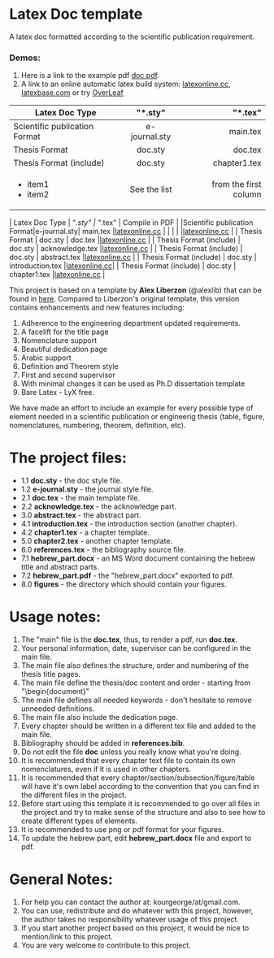 # Latex Doc template
A latex doc formatted according to the scientific publication requirement.

### Demos:
1. Here is a link to the example pdf [doc.pdf](doc.pdf).
2. A link to an online automatic latex build system: [latexonline.cc](https://latexonline.cc/compile?git=https%3A%2F%2Fgithub.com%2FLaGuer%2Fdoc-latex&target=main.tex&command=pdflatex), [latexbase.com](https://latexbase.com) or try [OverLeaf](https://www.overleaf.com/)

| Latex Doc Type                | "*.sty"       | "*.tex"     |
| ----------------------------- |:-------------:| -----------:|
| Scientific publication Format | e-journal.sty | main.tex    |
| Thesis Format                 | doc.sty       | doc.tex     |
| Thesis Format (include)       | doc.sty       | chapter1.tex|
| <ul><li>item1</li><li>item2</li></ul>| See the list | from the first column|


|        Latex Doc Type       |     "*.sty" |      "*.tex"     |      Compile in PDF                                                                                                                                    |
|Scientific publication Format|e-journal.sty| main.tex         |[latexonline.cc](https://latexonline.cc/compile?git=https%3A%2F%2Fgithub.com%2FLaGuer%2Fdoc-latex&target=main.tex&command=pdflatex)        |
|                             |             |                  |[latexonline.cc](https://latexonline.cc/compile?git=https%3A%2F%2Fgithub.com%2FLaGuer%2Fdoc-latex&target=main.tex&command=pdflatex)        |
|        Thesis Format        |    doc.sty  | doc.tex          |[latexonline.cc](https://latexonline.cc/compile?git=https%3A%2F%2Fgithub.com%2FLaGuer%2Fdoc-latex&target=doc.tex&command=pdflatex)         |
|    Thesis Format (include)  |    doc.sty  | acknowledge.tex  |[latexonline.cc](https://latexonline.cc/compile?git=https%3A%2F%2Fgithub.com%2FLaGuer%2Fdoc-latex&target=acknowledge.tex&command=pdflatex) |
|    Thesis Format (include)  |    doc.sty  | abstract.tex     |[latexonline.cc](https://latexonline.cc/compile?git=https%3A%2F%2Fgithub.com%2FLaGuer%2Fdoc-latex&target=abstract.tex&command=pdflatex)    |
|    Thesis Format (include)  |    doc.sty  | introduction.tex |[latexonline.cc](https://latexonline.cc/compile?git=https%3A%2F%2Fgithub.com%2FLaGuer%2Fdoc-latex&target=introduction.tex&command=pdflatex)|
|    Thesis Format (include)  |    doc.sty  | chapter1.tex     |[latexonline.cc](https://latexonline.cc/compile?git=https%3A%2F%2Fgithub.com%2FLaGuer%2Fdoc-latex&target=chapter1.tex&command=pdflatex)    |


This project is based on a template by **Alex Liberzon** (@alexlib) that can be found in [here](https://github.com/alexlib/tau_thesis_lyx_template).
Compared to Liberzon's original template, this version contains enhancements and new features including:

1. Adherence to the engineering department updated requirements.
2. A facelift for the title page
3. Nomenclature support
4. Beautiful dedication page
4. Arabic support
5. Definition and Theorem style
6. First and second supervisor
7. With minimal changes it can be used as Ph.D dissertation template
8. Bare Latex - LyX free.

We have made an effort to include an example for every possible type of element needed in a scientific publication or engineerig thesis (table, figure, nomenclatures, numbering, theorem, definition, etc).

**The project files:**
======

- 1.1 **doc.sty** - the doc style file.
- 1.2 **e-journal.sty** - the journal style file.
- 2.1 **doc.tex** - the main template file.
- 2.2 **acknowledge.tex** - the acknowledge part.
- 3.0 **abstract.tex** - the abstract part.
- 4.1 **introduction.tex** - the introduction section (another chapter).
- 4.2 **chapter1.tex** - a chapter template.
- 5.0 **chapter2.tex** - another chapter template.
- 6.0 **references.tex** - the bibliography source file.
- 7.1 **hebrew_part.docx** - an MS Word document containing the hebrew title and abstract parts.
- 7.2 **hebrew_part.pdf** - the "hebrew_part.docx" exported to pdf.
- 8.0 **figures** - the directory which should contain your figures.

**Usage notes:**
======

1. The "main" file is the **doc.tex**, thus, to render a pdf, run **doc.tex**.
2. Your personal information, date, supervisor can be configured in the main file.
3. The main file also defines the structure, order and numbering of the thesis title pages.
4. The main file define the thesis/doc content and order - starting from "\begin{document}"
5. The main file defines all needed keywords - don't hesitate to remove unneeded definitions.
6. The main file also include the dedication page.
6. Every chapter should be written in a different tex file and added to the main file.
7. Bibliography should be added in **references.bib**.
8. Do not edit the file **doc** unless you really know what you're doing.
9. It is recommended that every chapter text file to contain its own nomenclatures, even if it is used in other chapters.
10. It is recommended that every chapter/section/subsection/figure/table will have it's own label according to the convention that you can find in the different files in the project.
10. Before start using this template it is recommended to go over all files in the project and try to make sense of the structure and also to see how to create different types of elements.
11. It is recommended to use png or pdf format for your figures.
12. To update the hebrew part, edit **hebrew_part.docx** file and export to pdf.

**General Notes:**
======

1. For help you can contact the author at: kourgeorge/at/gmail.com.
2. You can use, redistribute and do whatever with this project, however, the author takes no responsibility whatever usage of this project.
3. If you start another project based on this project, it would be nice to mention/link to this project.
4. You are very welcome to contribute to this project.
